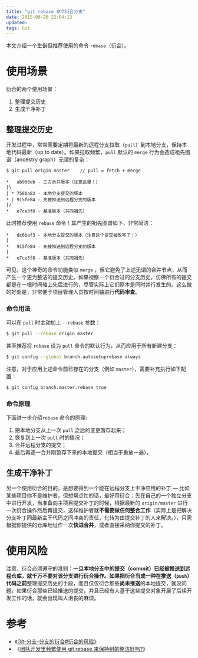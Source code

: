 ```yaml
---
title: "git rebase 命令衍合分支"
date: 2015-08-20 22:04:13
updated: 
tags: Git
---
```


本文介绍一个生僻但推荐使用的命令 `rebase`（衍合）。

# 使用场景

衍合的两个使用场景：

1. 整理提交历史
2. 生成干净补丁

## 整理提交历史

开发过程中，常常需要定期将最新的远程分支拉取（`pull`）到本地分支，保持本地代码最新（up to date）。如果拉取频繁，`pull` 默认的 `merge` 行为会造成祖先图谱（ancestry graph）无谓的复杂：

```
$ git pull origin master    // pull = fetch + merge

*   ab900eb - 三方合并版本（注意这里！）
|\
| * 756ba83 - 本地分支提交的版本
* | 915fe84 - 先被推送到远程分支的版本
|/
*   e7ce3f8 - 基准版本（共同祖先）
```

此时推荐使用 `rebase` 命令！其产生的祖先图谱如下，非常简洁：

```
*   dc6baf3 - 本地分支提交的版本（注意这个提交被改写了！）
|
*   915fe84 - 先被推送到远程分支的版本
|
*   e7ce3f8 - 基准版本（共同祖先）
```

可见，这个神奇的命令功能类似 `merge` ，但它避免了上述无谓的合并节点，从而产生一个更为整洁的提交历史。如果视察一个衍合过的分支历史，仿佛所有的提交都是在一根时间轴上先后进行的，尽管实际上它们原本是同时并行发生的。这么做的好处是，非常便于项目管理人员按时间轴进行**代码审查**。

### 命令用法

可以在 `pull` 时主动加上 `--rebase` 参数：

```bash
$ git pull --rebase origin master
```

甚至推荐将 `rebase` 设为 `pull` 命令的默认行为，从而应用于所有新建分支：

```bash
$ git config --global branch.autosetuprebase always
```

注意，对于应用上述命令前已存在的分支（例如 `master`），需要补充执行如下配置：

```bash
$ git config branch.master.rebase true
```

### 命令原理

 下面进一步介绍`rebase` 命令的原理: 

1. 把本地分支从上一次 `pull` 之后的变更暂存起来；
2. 恢复到上一次 `pull` 时的情况；
3. 合并远程分支的提交；
4. 最后再逐一合并刚暂存下来的本地提交（相当于重放一遍）。

## 生成干净补丁

另一个使用衍合的目的，是想要得到一个能在远程分支上干净应用的补丁 — 比如某些项目你不是维护者，但想帮点忙的话，最好用衍合：先在自己的一个独立分支中进行开发，当准备向主项目提交补丁的时候，根据最新的 `origin/master` 进行一次衍合操作然后再提交，这样维护者就**不需要做任何整合工作**（实际上是把解决分支补丁同最新主干代码之间冲突的责任，化转为由提交补丁的人来解决。），只需根据你提供的仓库地址作一次**快进合并**，或者直接采纳你提交的补丁。

# 使用风险

注意，衍合必须遵守的准则：**一旦本地分支中的提交（commit）已经被推送到远程仓库，就千万不要对该分支进行衍合操作。**如果把衍合当成一种**在推送（`push`）代码之前**整理提交历史的手段，而且仅仅衍合那些**尚未推送**的本地提交，就没问题。如果衍合那些已经推送的提交，并且已经有人基于这些提交对象开展了后续开发工作的话，就会出现叫人沮丧的麻烦。

# 参考

* 《[Git-分支-分支的衍合#衍合的风险](https://git-scm.com/book/zh/v1/Git-%E5%88%86%E6%94%AF-%E5%88%86%E6%94%AF%E7%9A%84%E8%A1%8D%E5%90%88#%E8%A1%8D%E5%90%88%E7%9A%84%E9%A3%8E%E9%99%A9)》
* 《[团队开发里频繁使用 git rebase 来保持树的整洁好吗?](http://segmentfault.com/q/1010000000430041)》